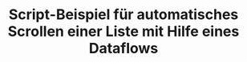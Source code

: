 ---
layout: article
title: Script-Beispiel für automatisches Scrollen einer Liste mit Hilfe eines Dataflows
description: 
  - Diese Vorlage zeigt ein Script-Beispiel, welche zum Filtern einer Datenquelle mit Hilfe eines Dataflows gedacht ist. Dies wird alle 5 Sekunden ausgeführt. Sobald alle Einträge angezeigt wurden, beginnt die Liste von vorne.
lang: de
weight: 500
isDraft: false
ref: Script-Auto-Scroll-List
category:
  - Scripting
image: Script-Auto-Scroll-List-en.png
image_thumbnail: 
download: Script-Auto-Scroll-List-en.pbmx
overview_description:
overview_benefits:
overview_data_sources:
---